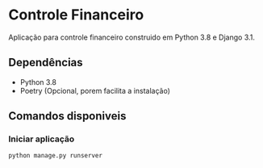 # Controle Financeiro
Aplicação para controle financeiro construido em Python 3.8 e Django 3.1.

## Dependências

- Python 3.8
- Poetry (Opcional, porem facilita a instalação)

## Comandos disponiveis

### Iniciar aplicação
```bash
python manage.py runserver
```
